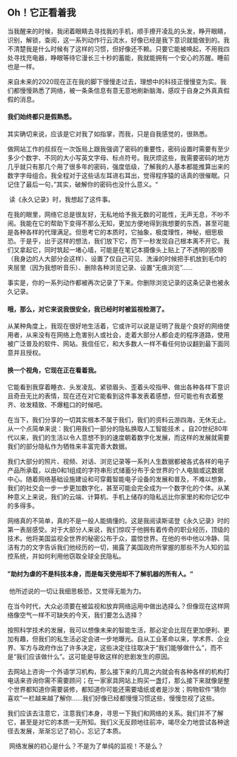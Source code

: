 ## Oh！它正看着我

​        当我醒来的时候，我闭着眼睛去寻找我的手机，顺手撩开凌乱的头发，睁开眼睛，识别，解锁，查阅，这一系列动作行云流水，好像已经是我下意识就能做到的。我不清楚我是什么时候有了这样的习惯，但好像还不赖。只要它能被唤起，不用我四处寻找充电器，睁眼等待它漫长三十秒的蓄能，我就能拥有一个安心的苏醒。睡前也是一样。

​        来自未来的2020现在正在我的脚下慢慢走过去，理想中的科技正慢慢变为实。我们都慢慢熟悉了网络，被一条条信息有意无意地刷新脑海，感叹于自身之外真真假假的消息。

####        我们始终都只是假熟悉。

​        其实确切来说，应该是它对我了如指掌，而我，只是自我感觉的，很熟悉。  

​        做网站工作的叔叔在一次饭局上跟我强调了密码的重要性，密码设置时需要有至少多少个数字、不同的大小写英文字母、标点符号。我厌烦这些，我需要密码的地方几乎就只有那几个用了很多年的密码，强度低级，了解我的人基本都能推算出来的数字字母组合。我全程对于这些话左耳进右耳出，觉得程序猿的话真的很催眠。只记住了最后一句，”其实，破解你的密码也没什么意义。“      

​        读《永久记录》时，我想起了这件事。

​        在我的眼里，网络它总是很友好，无私地给予我无数的可能性，无声无息，不吵不闹。我能在它的帮助下变得不那么无知，更加方便地得到我想要的东西，甚至可能是各种各样的代理满足。但思考它的本质时，它抽象，极度理性，神秘，细思极恐。于是乎，出于这样的想法，我们放下它，而下一秒发现自己根本离不开它。我们又拿起它，同时筑起一堵心墙，可能是在笔记本摄像头上贴上了不透明的胶带（我身边的人大部分会这样）、设置了仅自己可见、洗澡的时候把手机放到毛巾的夹层里（因为我想听音乐）、删除各种浏览记录、设置“无痕浏览”……

​        事实是，你的一系列动作都被再次记录了下来。你删除浏览记录的这条记录也被永久记录。

####        哦，那么，对它来说我很安全，我已经时时被监视检测了。

​        从某种角度上，我现在很好地生活着，它或许可以说是证明了我是个良好的网络使用者，从来没有在网络上危害别人或社会，走着大部分人都会走的程序道路，使用被广泛普及的软件、网站。我信任它，和大多数人一样不看任何协议翻到最下面同意并且授权。

####        换一个视角，它现在正在看着我。

​        它能看到我穿着睡衣、头发凌乱、紧锁眉头、歪着头咬指甲、做出各种各样下意识且奇丑无比的表情，现在还在对它能看到这件事发表着感想，但可能也有衣着整齐、妆发精致、不爆粗口的时候吧。        

​        在当下，我们分享的一切其实根本不属于我们，我们的资料云游四海，无休无止。从一个点简单来说：我们用我们一部分的隐私换取人工智能技术 。自20世纪80年代以来，我们的生活以令人意想不到的速度朝着数字化发展，而这样的发展就需要我们的部分隐私作为牺牲来丰富完善大数据。

​        我们大部分的照片、视频、对话、浏览记录等一系列人生数据都被各式各样的电子产品所承载，以由0和1组成的字符串形式储蓄分布于全世界的个人电脑或这数据中心。随着网络基础设施建设和可穿戴智能电子设备的发展和普及，不难以想象，我们的社交会一步一步更加数字化，甚至可能会完全成为一个数字化的个体。从某种意义上来说，我们的云端、计算机、手机上储存的隐私远比你家里的和你记忆中的多得多。

​        网络真的不简单，真的不是一般人能搞懂的。这是我阅读斯诺登《永久记录》时的第一表层感受。对于大部分人来说，我们惊叹于他拥有着传奇的职业经历，顶级的技术。他将美国监视全世界的秘密公布于众，震惊世界。在他的书中他以冷静、简洁有力的文字告诉我们他经历的一切，揭露了美国政府所掌握的那些不为人知的监控系统，并如何利用他窃取全球全民隐私。

####       ”助纣为虐的不是科技本身，而是每天使用却不了解机器的所有人。“

​        他所述说的一切让我细思极恐，又觉得无能为力。

​        在当今时代，大众必须要在被监视和放弃网络运用中做出选择么？但像现在这样网络像空气一样不可缺失的今天，我们要怎么选择？

​        按照科学技术的发展，我可以想像未来的智能生活，那必定会比现在更加便利、更加有趣，但我们的私生活必定会进一步地曝光。自从工业革命以来，学术界、企业界、军方与政府作出了许多决定，这些决定往往取决于“我们能够做什么”，而不是“我们应该做什么”。这可能是导致这样的悲剧发生的原因。

​        去网站上咨询一个外语学习机构，那么接下来的几周之内就会有各种各样的机构打电话来咨询你需不需要顾问；在一家家具网站上购买一盏灯，那么接下来就像是整个世界都知道你需要装修，都知道你可能还需要墙纸或者是沙发；购物软件“猜你喜欢”一栏越来越了解你……我们好像已经都慢慢习惯这些，慢慢忽视了这些。

​        我们应该去注意它，注意我们本身，寻思一下我们和网络的关系。我们并不了解它，甚至是对它的本质一无所知。我们义无反顾地往前冲，竭尽全力地尝试各种途径去发展，渐渐忘记了初心，忘记了本质。

​       网络发展的初心是什么？不是为了单纯的监视！不是么？

​                       
